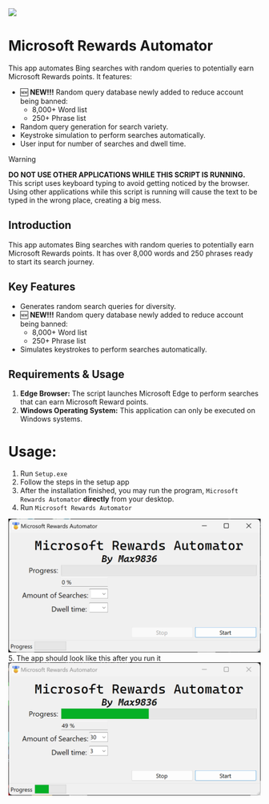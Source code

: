 <IMG style="margin-left: auto;margin-right: auto;" SRC="/No need to download - source file/Latest update gif.gif">

# Microsoft Rewards Automator

This app automates Bing searches with random queries to potentially earn Microsoft Rewards points. It features:

* 🆕 **NEW!!!** Random query database newly added to reduce account being banned:
  - 8,000+ Word list
  - 250+ Phrase list
* Random query generation for search variety.
* Keystroke simulation to perform searches automatically.
* User input for number of searches and dwell time.

> [!WARNING]
> **DO NOT USE OTHER APPLICATIONS WHILE THIS SCRIPT IS RUNNING.**  
> This script uses keyboard typing to avoid getting noticed by the browser. Using other applications while this script is running will cause the text to be typed in the wrong place, creating a big mess.

## Introduction

This app automates Bing searches with random queries to potentially earn Microsoft Rewards points. It has over 8,000 words and 250 phrases ready to start its search journey.

## Key Features

* Generates random search queries for diversity.
* 🆕 **NEW!!!** Random query database newly added to reduce account being banned:
  - 8,000+ Word list
  - 250+ Phrase list
* Simulates keystrokes to perform searches automatically.

## Requirements & Usage

1. **Edge Browser:** The script launches Microsoft Edge to perform searches that can earn Microsoft Reward points.
2. **Windows Operating System:** This application can only be executed on Windows systems.

# Usage:
1. Run `Setup.exe`
2. Follow the steps in the setup app
3. After the installation finished, you may run the program, `Microsoft Rewards Automator` <b>directly</b> from your desktop.
4. Run `Microsoft Rewards Automator`
<img src="/No need to download - source file/App image 1.png">
5. The app should look like this after you run it
<img src="/No need to download - source file/App image 2.png">
